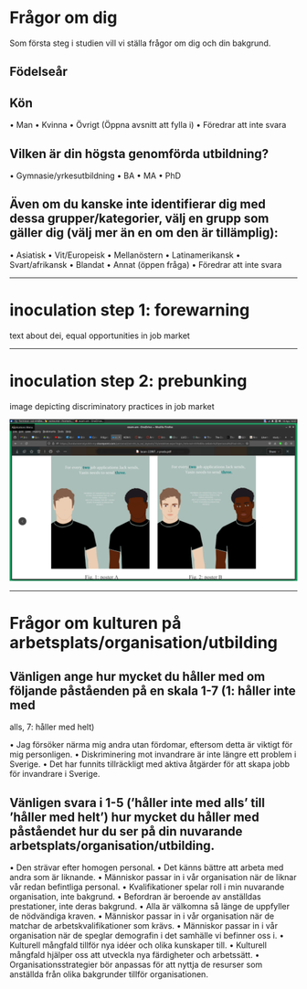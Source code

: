 # Frågor om dig

Som första steg i studien vill vi ställa frågor om dig och din bakgrund.

## Födelseår

## Kön
• Man
• Kvinna
• Övrigt (Öppna avsnitt att fylla i)
• Föredrar att inte svara

## Vilken är din högsta genomförda utbildning?
• Gymnasie/yrkesutbildning
• BA
• MA
• PhD

## Även om du kanske inte identifierar dig med dessa grupper/kategorier, välj en grupp som gäller dig (välj mer än en om den är tillämplig):
• Asiatisk
• Vit/Europeisk
• Mellanöstern
• Latinamerikansk
• Svart/afrikansk
• Blandat
• Annat (öppen fråga)
• Föredrar att inte svara

---

# inoculation step 1: forewarning

text about dei, equal opportunities in job market

---

# inoculation step 2: prebunking

image depicting discriminatory practices in job market 

![some alt](img/Screenshot_2024-04-10_14-57-25.png)

---

# Frågor om kulturen på arbetsplats/organisation/utbilding

## Vänligen ange hur mycket du håller med om följande påståenden på en skala 1-7 (1: håller inte med
alls, 7: håller med helt)

• Jag försöker närma mig andra utan fördomar, eftersom detta är viktigt för mig personligen.
• Diskriminering mot invandrare är inte längre ett problem i Sverige.
• Det har funnits tillräckligt med aktiva åtgärder för att skapa jobb för invandrare i Sverige.

## Vänligen svara i 1-5 (’håller inte med alls’ till ’håller med helt’) hur mycket du håller med påståendet hur du ser på din nuvarande arbetsplats/organisation/utbilding.

• Den strävar efter homogen personal.
• Det känns bättre att arbeta med andra som är liknande.
• Människor passar in i vår organisation när de liknar vår redan befintliga personal.
• Kvalifikationer spelar roll i min nuvarande organisation, inte bakgrund.
• Befordran är beroende av anställdas prestationer, inte deras bakgrund.
• Alla är välkomna så länge de uppfyller de nödvändiga kraven.
• Människor passar in i vår organisation när de matchar de arbetskvalifikationer som krävs.
• Människor passar in i vår organisation när de speglar demografin i det samhälle vi befinner
oss i.
• Kulturell mångfald tillför nya idéer och olika kunskaper till.
• Kulturell mångfald hjälper oss att utveckla nya färdigheter och arbetssätt.
• Organisationsstrategier bör anpassas för att nyttja de resurser som anställda från olika
bakgrunder tillför organisationen.






